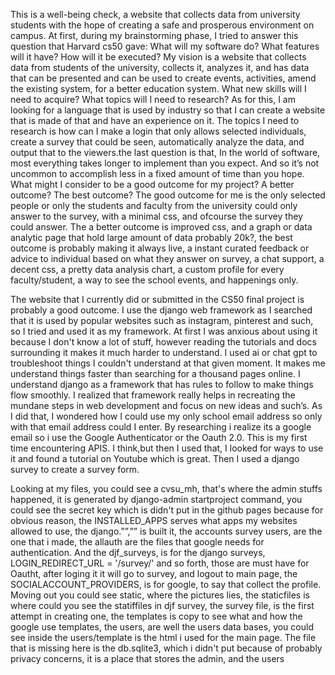 This is a well-being check, a website that collects data from university students with the hope of creating a safe and prosperous environment on campus. At first, during my brainstorming phase,  I tried to answer this question that Harvard cs50 gave: What will my software do? What features will it have? How will it be executed? My vision is a website that collects data from students of the university, collects it, analyzes it, and has data that can be presented and can be used to create events, activities, amend the existing system, for a better education system. What new skills will I need to acquire? What topics will I need to research? As for this, I am looking for a language that is used by industry so that I can create a website that is made of that and have an experience on it. The topics I need to research is how can I make a login that only allows selected individuals, create a survey that could be seen, automatically analyze the data, and output that to the viewers.the last question is that, In the world of software, most everything takes longer to implement than you expect. And so it’s not uncommon to accomplish less in a fixed amount of time than you hope. What might I consider to be a good outcome for my project? A better outcome? The best outcome? The good outcome for me is the only selected people or only the students and faculty from the university could only answer to the survey, with a minimal css, and ofcourse the survey they could answer. The a better outcome is improved css, and a graph or data analytic page that hold large amount of data probably 20k?, the best outcome is probably making it always live, a instant curated feedback or advice to individual based on what they answer on survey, a chat support, a decent css, a pretty data analysis chart, a custom profile for every faculty/student, a way to see the school events, and happenings only.

The website that I currently did or submitted in the CS50 final project is probably a  good outcome. I use the django web framework as I searched that it is used by popular websites such as instagram, pinterest and such, so I tried and used it as my framework. At first I was anxious about using it because I don't know a lot of stuff, however reading the tutorials and docs surrounding it makes it much harder to understand. I used ai or chat gpt to troubleshoot things I couldn't understand at that given moment. It makes me understand things faster than searching for  a thousand pages online. I understand django as a framework that has rules to follow to make things flow smoothly. I realized that framework really helps in recreating the mundane steps in web development and focus on new ideas and such’s. As I did that, I wondered how I could use my only school email address so only with that email address could I enter. By researching i realize its a google email so i use the Google Authenticator or the Oauth 2.0. This is my first time encountering APIS. I think,but then I used that, I looked for ways to use it and found a tutorial on Youtube which is great.  Then I used a django survey to create a survey form. 

Looking at my files, you could see a cvsu_mh, that's where the admin stuffs happened,  it is generated by django-admin startproject command, you could see the secret key which is didn't put in the github pages because for obvious reason, the INSTALLED_APPS serves what apps my websites allowed to use, the django.””,”” is built it, the accounts survey users, are the one that i made, the allauth are the files that google needs for authentication. And the djf_surveys, is for the django surveys, LOGIN_REDIRECT_URL = '/survey/' and so forth, those are must have for Oautht, after loging it it will go to survey, and logout to main page, the SOCIALACCOUNT_PROVIDERS, is for google, to say that collect the profile. Moving out you could see static, where the pictures lies, the staticfiles is where could you see the statiffiles in djf survey, the survey file, is the first attempt in creating one, the templates is copy to see what and how the google use templates, the users, are well the users data bases, you could see inside the users/template is the html i used for the main page. The file that is missing here is the db.sqlite3, which i didn't put because of probably privacy concerns, it is a place that stores the admin, and the users





